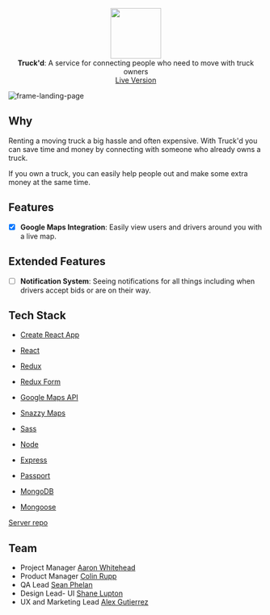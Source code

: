 <p align="center">
  <img src="https://user-images.githubusercontent.com/34469795/50239083-65c9d700-037e-11e9-9fbc-5fef01bf680e.png" height="100" /><br/>
  <span><b>Truck'd</b>: <span>A service for connecting people who need to move with truck owners</span><br/>
  <a href="https://mountain-men-truckd.herokuapp.com/" target="_blank">Live Version</a>
</p>

![frame-landing-page](https://user-images.githubusercontent.com/34469795/50305269-8746c380-044f-11e9-9d68-6401cc754246.png)

## Why

Renting a moving truck a big hassle and often expensive. With Truck'd you can save time and money by connecting with someone who already owns a truck.

If you own a truck, you can easily help people out and make some extra money at the same time.

## Features

- [x] **Google Maps Integration**: Easily view users and drivers around you with a live map.

## Extended Features

- [ ] **Notification System**: Seeing notifications for all things including when drivers accept bids or are on their way.

## Tech Stack

- [Create React App](https://github.com/facebook/create-react-app)
- [React](https://github.com/facebook/react)
- [Redux](https://github.com/reduxjs/react-redux)
- [Redux Form](https://github.com/erikras/redux-form)
- [Google Maps API](https://developers.google.com/maps/documentation/)
- [Snazzy Maps](https://snazzymaps.com/)
- [Sass](https://sass-lang.com/)

- [Node](https://github.com/nodejs/node)
- [Express](https://github.com/expressjs/express)
- [Passport](http://www.passportjs.org/)
- [MongoDB](https://github.com/mongodb/mongo)
- [Mongoose](https://github.com/Automattic/mongoose)

[Server repo](https://github.com/thinkful-ei24/mountain-men-server)

## Team

- Project Manager [Aaron Whitehead](https://github.com/WhiteheadAaron)
- Product Manager [Colin Rupp](https://github.com/rupp-colin)
- QA Lead [Sean Phelan](https://github.com/phelan97)
- Design Lead- UI [Shane Lupton](https://github.com/slupton89)
- UX and Marketing Lead [Alex Gutierrez](https://github.com/alexgutes)
